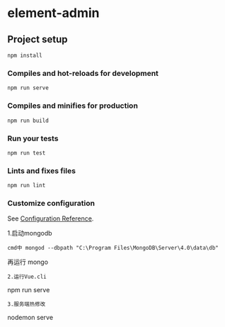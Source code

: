# element-admin

## Project setup
```
npm install
```

### Compiles and hot-reloads for development
```
npm run serve
```

### Compiles and minifies for production
```
npm run build
```

### Run your tests
```
npm run test
```

### Lints and fixes files
```
npm run lint
```

### Customize configuration
See [Configuration Reference](https://cli.vuejs.org/config/).

1.启动mongodb 
```
cmd中 mongod --dbpath "C:\Program Files\MongoDB\Server\4.0\data\db"
```
再运行  mongo
```
2.运行Vue.cli
```
npm run serve
```
3.服务端热修改 
```
nodemon serve

